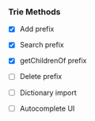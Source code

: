 ### Trie Methods

- [x] Add prefix
- [x] Search prefix
- [x] getChildrenOf prefix
- [ ] Delete prefix

- [ ] Dictionary import
- [ ] Autocomplete UI
